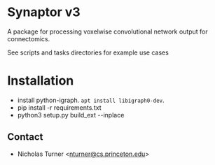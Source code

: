 # Synaptor v3
A package for processing voxelwise convolutional network output for connectomics.

See scripts and tasks directories for example use cases

# Installation
- install python-igraph. `apt install libigraph0-dev`. 
- pip install -r requirements.txt 
- python3 setup.py build_ext --inplace 

Contact
-------
* Nicholas Turner \<nturner@cs.princeton.edu\>
